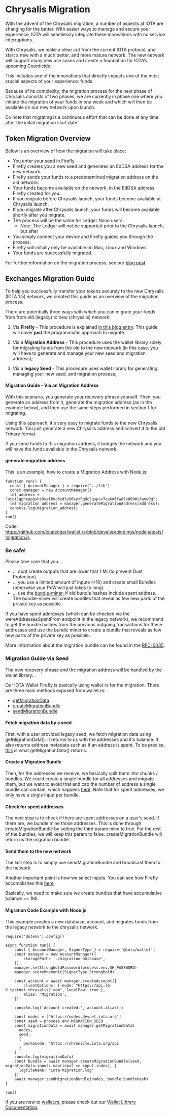 # Chrysalis Migration

With the advent of the Chrysalis migration, a number of aspects at IOTA are changing for the better. With easier ways to manage and secure your experience, IOTA will seamlessly integrate these innovations with no service interruptions.

With Chrysalis, we make a clear cut from the current IOTA protocol, and start a new with a much better, and more mature network. The new network will support many new use cases and create a foundation for IOTA’s upcoming Coordicide.

This includes one of the innovations that directly impacts one of the most crucial aspects of your experience: funds.

Because of its complexity, the migration process for the next phase of Chrysalis consists of two phases; we are currently in phase one where you initiate the migration of your funds in one week and which will then be available on our new network upon launch.

Do note that migrating is a continuous effort that can be done at any time after the initial migration start date.

## Token Migration Overview

Below is an overview of how the migration will take place:

- You enter your seed in Firefly.
- Firefly creates you a new seed and generates an EdDSA address for the new network.
- Firefly sends your funds to a predetermined migration address on the old network.
- Your funds become available on the network, in the EdDSA address Firefly created for you. 
- If you migrate before Chrysalis launch, your funds become available at Chrysalis launch. 
- If you migrate after Chrysalis launch, your funds will become available shortly after you migrate.
- The process will be the same for Ledger Nano users. 
  - Note: The Ledger will not be supported prior to the Chrysalis launch, but after
- You simply connect your device and Firefly guides you through the process.
- Firefly will initially only be available on Mac, Linux and Windows.
- Your funds are successfully migrated.

For further information on the migration process, see our [blog post](https://blog.iota.org/firefly-token-migration/).




## Exchanges Migration Guide 

To help you successfully transfer your tokens securely to the new Chrysalis (IOTA 1.5) network, we created this guide as an overview of the migration process.

There are potentially three ways with which you can migrate your funds from from old (legacy) to new (chrysalis) network:


1. Via **Firefly** - This procedure is explained [in this blog entry](https://blog.iota.org/firefly-token-migration/). This guide will cover **just** the programmatic approach to migrate.

2. Via a **Migration Address** - This procedure uses the wallet library solely for migrating funds from the old to the new network (in this case, you will have to generate and manage your new seed and migration address);

3. Via a **legacy Seed** - This procedure uses wallet library for generating, managing your new seed, and migration process;



#### Migration Guide - Via an Migration Address

With this scenario, you generate your recovery phrase yourself. Then, you generate an address from it, generate the migration address (as in the example below), and then use the same steps performed in section 1 for migrating.

Using this approach, it's very easy to migrate funds to the new Chrysalis network. You just generate a new Chrysalis address and convert it to the old Trinary format. 

If you send funds to this migration address, it bridges the network and you will have the funds available in the Chrysalis network.

#### generate migration address
This is an example, how to create a Migration Address with Node.js:

```javascript=
function run() {
  const { AccountManager } = require('../lib')
  const manager = new AccountManager()
  let address = "atoi1qpheapgshz9saf8mc6zdly96xyz5qdc2qspsv7ezem6fw8lv869ms3amw0g";
  let migration_address = manager.generateMigrationAddress(address);
  console.log(migration_address)
}
run()
```

Code: https://github.com/iotaledger/wallet.rs/blob/develop/bindings/nodejs/tests/migration.js


### Be safe!

Please take care that you...
- ... dont create outputs that are lower that 1 Mi (to prevent Dust Protection).
- ... you use a limited amount of inputs (<10) and create small Bundles (otherwise your PoW will just takes to long).
- ... use the [bundle-miner](https://github.com/iotaledger/iota.rs/tree/migration/iota-bundle-miner), if old bundle hashes include spent address. The bundle-miner will create bundles that reveal as few new parts of the private key as possible.

If you have spent addresses (which can be checked via the wereAddressesSpentFrom endpoint in the legacy network), we recommend to get the bundle hashes from the previous outgoing transactions for these addresses and use the bundle miner to create a bundle that reveals as few new parts of the private key as possible.

More information about the migration bundle can be found in the [RFC-0035](https://github.com/luca-moser/protocol-rfcs/blob/rfc/wotsicide/text/0035-wotsicide/0035-wotsicide.md#migration-bundle).


### Migration Guide via Seed
The new recovery phrase and the migration address will be handled by the wallet library.

Our IOTA Wallet Firefly is basically using wallet rs for the migration. There are three main methods exposed from wallet.rs:
- [getMigrationData](https://github.com/iotaledger/firefly/blob/develop/packages/backend/bindings/node/index.ts#L203)
- [createMigrationBundle](https://github.com/iotaledger/firefly/blob/develop/packages/backend/bindings/node/index.ts#L215)
- [sendMigrationBundle](https://github.com/iotaledger/firefly/blob/develop/packages/backend/bindings/node/index.ts#L219)

#### Fetch migration data by a seed
First, with a user provided legacy seed, we fetch migration data using getMigrationData(). It returns to us with the addresses and it's balance. It also returns address metadata such as if an address is spent. To be precise, [this](https://github.com/iotaledger/firefly/blob/develop/packages/shared/lib/typings/migration.ts#L12-L16) is what getMigrationData() returns.

#### Create a Migration Bundle
Then, for the addresses we receive, we basically split them into chunks / bundles. We could create a single bundle for all addresses and migrate them, but we want to avoid that and cap the number of address a single bundle can contain, which happens [here](https://github.com/iotaledger/firefly/blob/develop/packages/shared/lib/migration.ts#L279-L300). Note that for spent addresses, we only have a single input per bundle.

#### Check for spent addresses
The next step is to check if there are spent addresses on a user's seed. If there are, we bundle mine those addresses. This is done through createMigrationBundle by setting the third param mine to true. For the rest of the bundles, we will keep this param to false. createMigrationBundle will return us the migration bundle.

#### Send them to the new network
The last step is to simply use sendMigrationBundle and broadcast them to the network.

Another important point is how we select inputs. You can see how Firefly accomplishes this [here](https://github.com/iotaledger/firefly/blob/develop/packages/shared/lib/migration.ts#L228-L277).


Basically, we need to make sure we create bundles that have accumulative balance >= 1Mi.

#### Migration Code Example with Node.js
This example creates a new database, account, and migrates funds from the legacy network to the chrysalis network.

 
```javascript=
require('dotenv').config()

async function run() {
    const { AccountManager, SignerType } = require('@iota/wallet')
    const manager = new AccountManager({
        storagePath: './migration-database',
    })
    manager.setStrongholdPassword(process.env.SH_PASSWORD)
    manager.storeMnemonic(SignerType.Stronghold)

    const account = await manager.createAccount({
        clientOptions: { node: "https://api.lb-0.testnet.chrysalis2.com", localPow: true },
        alias: 'Migration',
    })

    console.log('Account created:', account.alias())

    const nodes = ['https://nodes.devnet.iota.org']
    const seed = process.env.MIGRATION_SEED
    const migrationData = await manager.getMigrationData(
      nodes,
      seed,
      {
        permanode: 'https://chronicle.iota.org/api'
      }
    )
    console.log(migrationData)
    const bundle = await manager.createMigrationBundle(seed, migrationData.inputs.map(input => input.index), {
      logFileName: 'iota-migration.log'
    })
    await manager.sendMigrationBundle(nodes, bundle.bundleHash)
}

run()
```
If you are new to [wallet.rs](https://github.com/iotaledger/wallet.rs), please check out our [Wallet Library Documentation](https://chrysalis.docs.iota.org/libraries/wallet.html).
